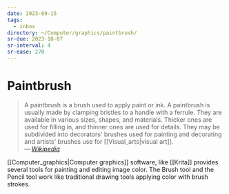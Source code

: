 ```yaml
---
date: 2023-09-15
tags:
  - inbox
directory: ~/Computer/graphics/paintbrush/
sr-due: 2023-10-07
sr-interval: 4
sr-ease: 270
---
```


# Paintbrush

> A paintbrush is a brush used to apply paint or ink. A paintbrush is usually
> made by clamping bristles to a handle with a ferrule. They are available in
> various sizes, shapes, and materials. Thicker ones are used for filling in,
> and thinner ones are used for details. They may be subdivided into decorators'
> brushes used for painting and decorating and artists' brushes use for
> [[Visual_arts|visual art]].\
> — <cite>[Wikipedia](https://en.wikipedia.org/wiki/Paintbrush)</cite>

[[Computer_graphics|Computer graphics]] software, like [[Krita]] provides
several tools for painting and editing image color. The Brush tool and the
Pencil tool work like traditional drawing tools applying color with brush
strokes.

